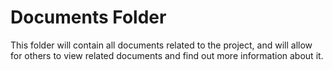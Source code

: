 # Documents Folder
  
This folder will contain all documents related to the project, and will allow for others to view related documents and find out more information about it.
